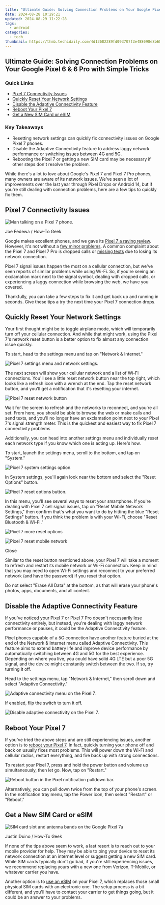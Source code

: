 ```yaml
---
title: "Ultimate Guide: Solving Connection Problems on Your Google Pixel 6 & 6 Pro with Simple Tricks"
date: 2024-08-28 10:29:21
updated: 2024-08-29 11:22:28
tags:
  - android
categories:
  - tech
thumbnail: https://thmb.techidaily.com/4d13682289fd093707f3e488098e8b68b405e6325695bb2b5c751424b8cb1104.jpeg
---
```


## Ultimate Guide: Solving Connection Problems on Your Google Pixel 6 & 6 Pro with Simple Tricks

### Quick Links

* [Pixel 7 Connectivity Issues](https://screen-video-capture.techidaily.com/gamers-guide-to-high-quality-in-game-broadcasts/)
* [Quickly Reset Your Network Settings](https://techidaily.com/how-to-factory-reset-xiaomi-redmi-note-13-pro-5g-in-5-easy-ways-drfone-by-drfone-reset-android-reset-android/)
* [Disable the Adaptive Connectivity Feature](https://ai-editing-video.techidaily.com/updated-2024-approved-guide-to-add-transition-effects-in-premiere-pro/)
* [Reboot Your Pixel 7](https://unlock-android.techidaily.com/in-2024-how-to-unlock-a-network-locked-xiaomi-13-ultra-phone-by-drfone-android/)
* [Get a New SIM Card or eSIM](https://twitter-videos.techidaily.com/new-2024-approved-social-media-symphony-coordinating-video-sharing/)

### Key Takeaways

* Resetting network settings can quickly fix connectivity issues on Google Pixel 7 phones.
* Disable the Adaptive Connectivity feature to address laggy network performance or switching issues between 4G and 5G.
* Rebooting the Pixel 7 or getting a new SIM card may be necessary if other steps don't resolve the problem.

 While there's a lot to love about Google's Pixel 7 and Pixel 7 Pro phones, many owners are aware of its network issues. We've seen a lot of improvements over the last year through Pixel Drops or Android 14, but if you're still dealing with connection problems, here are a few tips to quickly fix them.

##  Pixel 7 Connectivity Issues

![Man talking on a Pixel 7 phone.](https://static1.howtogeekimages.com/wordpress/wp-content/uploads/2024/01/google-pixel-7-review-call.jpg) 

Joe Fedewa / How-To Geek

 Google makes excellent phones, and we gave its [Pixel 7 a raving review](https://video-content-creator.techidaily.com/new-split-mkv-videos-with-ease-top-10-free-software-options-for-2024/). However, it's not without a [few minor problems](https://fox-http.techidaily.com/2024-approved-premium-free-graphic-havens-a-comprehensive-guide-to-top-art-portals/). A common complaint about the Pixel 7 and Pixel 7 Pro is dropped calls or [missing texts](https://www.reddit.com/r/GooglePixel/comments/y3cbic/comment/iszyp7h/) due to losing its network connection.

 Pixel 7 signal issues happen the most on a cellular connection, but we've seen reports of similar problems while using Wi-Fi. So, if you're seeing an exclamation mark next to the signal symbol, dealing with dropped calls, or experiencing a laggy connection while browsing the web, we have you covered.

 Thankfully, you can take a few steps to fix it and get back up and running in seconds. Give these tips a try the next time your Pixel 7 connection drops.

##  Quickly Reset Your Network Settings

 Your first thought might be to toggle airplane mode, which will temporarily turn off your cellular connection. And while that might work, using the Pixel 7's network reset button is a better option to fix almost any connection issue quickly.

 To start, head to the settings menu and tap on "Network & Internet."

![Pixel 7 settings menu and network settings.](https://static1.howtogeekimages.com/wordpress/wp-content/uploads/2024/01/pixel-7-network-settings.jpg) 

 The next screen will show your cellular network and a list of Wi-Fi connections. You'll see a little reset network button near the top right, which looks like a refresh icon with a wrench at the end. Tap the reset network button, and you'll get a notification that it's resetting your internet.

![Pixel 7 reset network button](https://static1.howtogeekimages.com/wordpress/wp-content/uploads/2024/01/pixel-7-reset-network-button.jpg) 

 Wait for the screen to refresh and the networks to reconnect, and you're all set. From here, you should be able to browse the web or make calls and send texts, and you'll no longer have an exclamation point next to your Pixel 7's signal strength meter. This is the quickest and easiest way to fix Pixel 7 connectivity problems.

 Additionally, you can head into another settings menu and individually reset each network type if you know which one is acting up. Here's how.

 To start, launch the settings menu, scroll to the bottom, and tap on "System."

![Pixel 7 system settings option.](https://static1.howtogeekimages.com/wordpress/wp-content/uploads/2024/01/pixel-7-system-settings.jpg) 

 In System settings, you'll again look near the bottom and select the "Reset Options" button.

![Pixel 7 reset options button.](https://static1.howtogeekimages.com/wordpress/wp-content/uploads/2024/01/pixel-7-reset-options.jpg) 

 In this menu, you'll see several ways to reset your smartphone. If you're dealing with Pixel 7 cell signal issues, tap on "Reset Mobile Network Settings," then confirm that's what you want to do by hitting the blue "Reset Settings" button. If you think the problem is with your Wi-Fi, choose "Reset Bluetooth & Wi-Fi."

![Pixel 7 more reset options](https://static1.howtogeekimages.com/wordpress/wp-content/uploads/2024/01/pixel-7-more-reset-options.jpg) 

![Pixel 7 reset mobile network](https://static1.howtogeekimages.com/wordpress/wp-content/uploads/2024/01/pixel-7-reset-mobile-network.jpg) 

Close 

 Similar to the reset button mentioned above, your Pixel 7 will take a moment to refresh and restart its mobile network or Wi-Fi connection. Keep in mind that you may need to open Wi-Fi settings and reconnect to your preferred network (and have the password) if you reset that option.

 Do not select "Erase All Data" at the bottom, as that will erase your phone's photos, apps, documents, and all content.

##  Disable the Adaptive Connectivity Feature

 If you've noticed your Pixel 7 or Pixel 7 Pro doesn't necessarily lose connectivity entirely, but instead, you're dealing with laggy network performance or pauses, it could be the Adaptive Connectivity feature.

 Pixel phones capable of a 5G connection have another feature buried at the end of the Network & Internet menu called Adaptive Connectivity. This feature aims to extend battery life and improve device performance by automatically switching between 4G and 5G for the best experience. Depending on where you live, you could have solid 4G LTE but a poor 5G signal, and the device might constantly switch between the two. If so, try turning it off.

 Head to the settings menu, tap "Network & Internet," then scroll down and select "Adaptive Connectivity."

![Adaptive connectivity menu on the Pixel 7.](https://static1.howtogeekimages.com/wordpress/wp-content/uploads/2024/01/pixel-7-adaptive-connectivity.jpg) 

 If enabled, flip the switch to turn it off.

![Disable adaptive connectivity on the Pixel 7.](https://static1.howtogeekimages.com/wordpress/wp-content/uploads/2024/01/disable-adaptive-connectivity.jpg) 

##  Reboot Your Pixel 7

 If you've tried the above steps and are still experiencing issues, another option is to [reboot your Pixel 7](https://location-fake.techidaily.com/3utools-virtual-location-not-working-on-apple-iphone-8-fix-now-drfone-by-drfone-virtual-ios/). In fact, quickly turning your phone off and back on usually fixes most problems. This will power down the Wi-Fi and cellular radios, restart everything, and fire back up with strong connections.

 To restart your Pixel 7, press and hold the power button and volume up simultaneously, then let go. Now, tap on "Restart."

![Reboot button in the Pixel notification pulldown bar.](https://static1.howtogeekimages.com/wordpress/wp-content/uploads/2024/01/screenshot-2024-01-04-at-9-19-39-am.jpg) 

 Alternatively, you can pull down twice from the top of your phone's screen. In the notification tray menu, tap the Power icon, then select "Restart" or "Reboot."

##  Get a New SIM Card or eSIM

![SIM card slot and antenna bands on the Google Pixel 7a](https://static1.howtogeekimages.com/wordpress/wp-content/uploads/2023/05/SIM-card-slot-and-attena-bands-on-the-Google-Pixel-7a.jpg) 

Justin Duino / How-To Geek

 If none of the tips above seem to work, a last resort is to reach out to your mobile provider for help. They may be able to ping your device to reset its network connection at an internet level or suggest getting a new SIM card. While SIM cards typically don't go bad, if you're still experiencing issues, we recommend replacing yours with a new one from Verizon, T-Mobile, or whatever carrier you have.

 Another option is to [use an eSIM](https://blog-min.techidaily.com/how-to-retrieve-lost-files-from-honor-x50-gt-by-fonelab-android-recover-data/) on your Pixel 7, which replaces those small physical SIM cards with an electronic one. The setup process is a bit different, and you'll have to contact your carrier to get things going, but it could be an answer to your problems.

<ins class="adsbygoogle"
     style="display:block"
     data-ad-format="autorelaxed"
     data-ad-client="ca-pub-7571918770474297"
     data-ad-slot="1223367746"></ins>



<ins class="adsbygoogle"
     style="display:block"
     data-ad-client="ca-pub-7571918770474297"
     data-ad-slot="8358498916"
     data-ad-format="auto"
     data-full-width-responsive="true"></ins>
